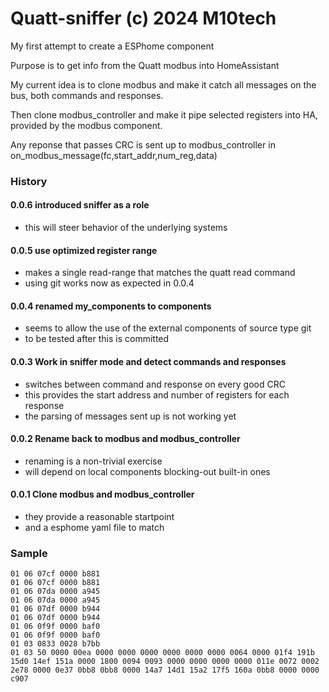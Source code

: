 # Quatt-sniffer  (c) 2024 M10tech

My first attempt to create a ESPhome component

Purpose is to get info from the Quatt modbus into HomeAssistant

My current idea is to clone modbus and make it catch all messages on the bus, both commands and responses.

Then clone modbus_controller and make it pipe selected registers into HA, provided by the modbus component.

Any reponse that passes CRC is sent up to modbus_controller in on_modbus_message(fc,start_addr,num_reg,data)

### History

#### 0.0.6 introduced sniffer as a role
- this will steer behavior of the underlying systems

#### 0.0.5 use optimized register range
- makes a single read-range that matches the quatt read command
- using git works now as expected in 0.0.4

#### 0.0.4 renamed my_components to components
- seems to allow the use of the external components of source type git
- to be tested after this is committed

#### 0.0.3 Work in sniffer mode and detect commands and responses
- switches between command and response on every good CRC
- this provides the start address and number of registers for each response
- the parsing of messages sent up is not working yet

#### 0.0.2 Rename back to modbus and modbus_controller
- renaming is a non-trivial exercise
- will depend on local components blocking-out built-in ones

#### 0.0.1 Clone modbus and modbus_controller
- they provide a reasonable startpoint
- and a esphome yaml file to match

### Sample
```
01 06 07cf 0000 b881
01 06 07cf 0000 b881
01 06 07da 0000 a945
01 06 07da 0000 a945
01 06 07df 0000 b944
01 06 07df 0000 b944
01 06 0f9f 0000 baf0
01 06 0f9f 0000 baf0
01 03 0833 0028 b7bb
01 03 50 0000 00ea 0000 0000 0000 0000 0000 0000 0064 0000 01f4 191b 15d0 14ef 151a 0000 1800 0094 0093 0000 0000 0000 0000 011e 0072 0002 2e78 0000 0e37 0bb8 0bb8 0000 14a7 14d1 15a2 17f5 160a 0bb8 0000 0000 c907
```
